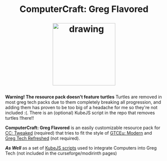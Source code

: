 <h1 align = "center"> ComputerCraft: Greg Flavored
<p></p>
<p align = "center"> <img src="projectfiles/blender/renders/animatedicon.apng" alt="drawing" width="200"/></p></h1>

**Warning! The resource pack doesn't feature turtles** Turtles are removed in most greg tech packs due to them completely breaking all progression, and adding them has proven to be too big of a headache for me so they're not included :<zero-width space>(. There is an (optional) KubeJS script in the repo that removes turtles !!here!!

**ComputerCraft: Greg Flavored** is an easily customizable resource pack for [CC: Tweaked](https://github.com/cc-tweaked/CC-Tweaked) (required) that tries to fit the style of [GTCEu: Modern](https://github.com/GregTechCEu/GregTech-Modern) and [Greg Tech Refreshed](https://github.com/ULSTICK/GregTechRefreshed) (not required).

***As Well*** as a set of [KubeJS scripts](https://github.com/KubeJS-Mods/KubeJS) used to integrate Computers into Greg Tech (not included in the curseforge/modirinth pages)













